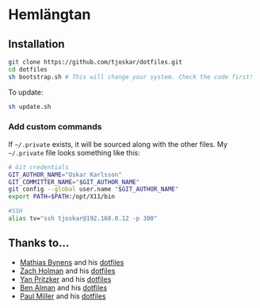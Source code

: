 # Hemlängtan

## Installation

```bash
git clone https://github.com/tjoskar/dotfiles.git
cd dotfiles
sh bootstrap.sh # This will change your system. Check the code first!
```

To update:
```bash
sh update.sh
```

### Add custom commands

If `~/.private` exists, it will be sourced along with the other files.
My `~/.private` file looks something like this:

```bash
# Git credentials
GIT_AUTHOR_NAME="Oskar Karlsson"
GIT_COMMITTER_NAME="$GIT_AUTHOR_NAME"
git config --global user.name "$GIT_AUTHOR_NAME"
export PATH=$PATH:/opt/X11/bin

#SSH
alias tv="ssh tjoskar@192.168.0.12 -p 300"
```

## Thanks to…

* [Mathias Bynens](http://mathiasbynens.be/) and his [dotfiles](https://github.com/mathiasbynens/dotfiles)
* [Zach Holman](http://zachholman.com/) and his [dotfiles](https://github.com/holman/dotfiles)
* [Yan Pritzker](http://yanpritzker.com/) and his [dotfiles](https://github.com/skwp/dotfiles)
* [Ben Alman](http://benalman.com/) and his [dotfiles](https://github.com/cowboy/dotfiles)
* [Paul Miller](http://paulmillr.com/) and his [dotfiles](https://github.com/paulmillr/dotfiles)
